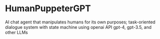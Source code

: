 # HumanPuppeterGPT
AI chat agent that manipulates humans for its own purposes; task-oriented dialogue system with state machine using openai API gpt-4, gpt-3.5, and other LLMs
